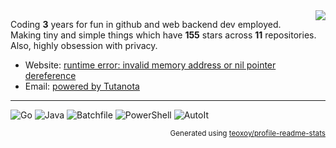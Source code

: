 <img align="right" src="https://raw.githubusercontent.com/SegoCode/SegoCode/main/media/debian.webp">

Coding **3** years for fun in github and web backend dev employed.<br/>
Making tiny and simple things which have **155** stars across **11** repositories.<br/>
Also, highly obsession with privacy.<br/>


- Website: [runtime error: invalid memory address or nil pointer dereference](https://github.com/SegoCode)
- Email: [powered by Tutanota](https://segocode.github.io/SegoCode/)

----

![Go](https://img.shields.io/static/v1?style=flat-square&label=%E2%A0%80&color=36393e&labelColor=%2300ADD8&message=Go%EF%B8%B127.3%25)
![Java](https://img.shields.io/static/v1?style=flat-square&label=%E2%A0%80&color=36393e&labelColor=%23b07219&message=Java%EF%B8%B124.7%25)
![Batchfile](https://img.shields.io/static/v1?style=flat-square&label=%E2%A0%80&color=36393e&labelColor=%23C1F12E&message=Batchfile%EF%B8%B122%25)
![PowerShell](https://img.shields.io/static/v1?style=flat-square&label=%E2%A0%80&color=36393e&labelColor=%23012456&message=PowerShell%EF%B8%B114.8%25)
![AutoIt](https://img.shields.io/static/v1?style=flat-square&label=%E2%A0%80&color=36393e&labelColor=%231C3552&message=AutoIt%EF%B8%B110.9%25)

<p align="right"><sub>Generated using <a href="https://github.com/marketplace/actions/profile-readme-stats">teoxoy/profile-readme-stats</a></sub></p>
